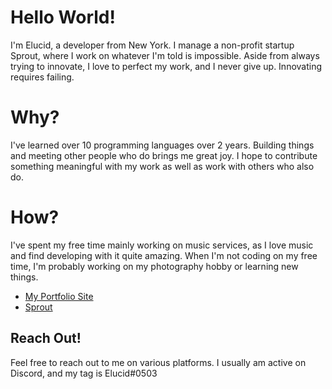 # Hello World!
I'm Elucid, a developer from New York. I manage a non-profit startup Sprout, where I work on whatever I'm told is impossible. Aside from always trying to innovate, I love to perfect my work, and I never give up. Innovating requires failing.

# Why?
I've learned over 10 programming languages over 2 years. Building things and meeting other people who do brings me great joy. I hope to contribute something meaningful with my work as well as work with others who also do.

# How?
I've spent my free time mainly working on music services, as I love music and find developing with it quite amazing. When I'm not coding on my free time, I'm probably working on my photography hobby or learning new things. 

- [My Portfolio Site](https://elucid.vip)
- [Sprout](https://sproutsoftware.xyz)

## Reach Out!
Feel free to reach out to me on various platforms. I usually am active on Discord, and my tag is Elucid#0503


